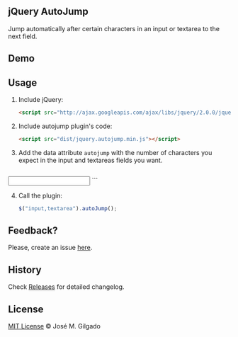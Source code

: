 ## jQuery AutoJump

Jump automatically after certain characters in an input or textarea to the next field.

## Demo

## Usage

1. Include jQuery:

	```html
	<script src="http://ajax.googleapis.com/ajax/libs/jquery/2.0.0/jquery.min.js"></script>
	```

2. Include autojump plugin's code:

	```html
	<script src="dist/jquery.autojump.min.js"></script>
	```
3. Add the data attribute `autojump` with the number of characters you expect in the input and textareas fields you want.

	```html
  <!-- It will jump to the next field after 5 characters -->
  <input type="text" name="field1" id="field1" value="" data-autojump="5"/>
	```

4. Call the plugin:

	```javascript
	$("input,textarea").autoJump();
	```

## Feedback?
Please, create an issue [here](https://github.com/josem/jquery.autojump/issues).

## History

Check [Releases](https://github.com/josem/jquery.autojump/releases) for detailed changelog.

## License

[MIT License](https://github.com/josem/jquery.autojump/blob/master/LICENSE) © José M. Gilgado
